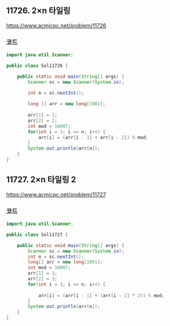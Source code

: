 ## 11726. 2×n 타일링
https://www.acmicpc.net/problem/11726

### 코드

```java
import java.util.Scanner;

public class Sol11726 {

	public static void main(String[] args) {
		Scanner sc = new Scanner(System.in);

		int n = sc.nextInt();
		
		long [] arr = new long[1001];
		
		arr[1] = 1;
		arr[2] = 2;
		int mod = 10007;
		for(int i = 3; i <= n; i++) {
			arr[i] = (arr[i - 1] + arr[i - 2]) % mod;
		}
		System.out.println(arr[n]);
	}
}
```

## 11727. 2×n 타일링 2
https://www.acmicpc.net/problem/11727

### 코드

```java
import java.util.Scanner;

public class Sol11727 {

	public static void main(String[] args) {
		Scanner sc = new Scanner(System.in);
		int n = sc.nextInt();
		long[] arr = new long[1001];
		int mod = 10007;
		arr[1] = 1;
		arr[2] = 3;
		for(int i = 3; i <= n; i++) {
			
			arr[i] = (arr[i - 1] + (arr[i - 2] * 2)) % mod;
		}
		System.out.println(arr[n]);
	}
}
```

